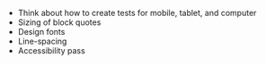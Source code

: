 * Think about how to create tests for mobile, tablet, and computer
* Sizing of block quotes
* Design fonts
* Line-spacing
* Accessibility pass
